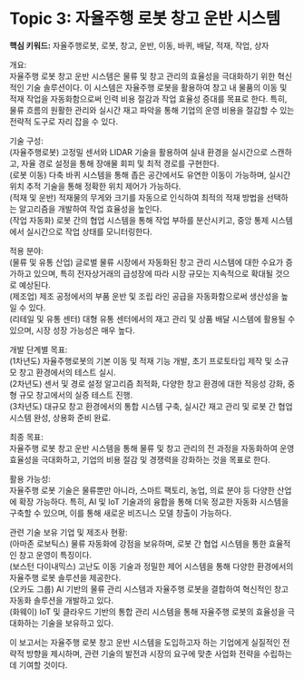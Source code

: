 # Topic 3: 자율주행 로봇 창고 운반 시스템
**핵심 키워드:** 자율주행로봇, 로봇, 창고, 운반, 이동, 바퀴, 배달, 적재, 작업, 상자

개요:  
자율주행 로봇 창고 운반 시스템은 물류 및 창고 관리의 효율성을 극대화하기 위한 혁신적인 기술 솔루션이다. 이 시스템은 자율주행 로봇을 활용하여 창고 내 물품의 이동 및 적재 작업을 자동화함으로써 인력 비용 절감과 작업 효율성 증대를 목표로 한다. 특히, 물류 흐름의 원활한 관리와 실시간 재고 파악을 통해 기업의 운영 비용을 절감할 수 있는 전략적 도구로 자리 잡을 수 있다.

기술 구성:  
(자율주행로봇) 고정밀 센서와 LIDAR 기술을 활용하여 실내 환경을 실시간으로 스캔하고, 자율 경로 설정을 통해 장애물 회피 및 최적 경로를 구현한다.  
(로봇 이동) 다축 바퀴 시스템을 통해 좁은 공간에서도 유연한 이동이 가능하며, 실시간 위치 추적 기술을 통해 정확한 위치 제어가 가능하다.  
(적재 및 운반) 적재물의 무게와 크기를 자동으로 인식하여 최적의 적재 방법을 선택하는 알고리즘을 개발하여 작업 효율성을 높인다.  
(작업 자동화) 로봇 간의 협업 시스템을 통해 작업 부하를 분산시키고, 중앙 통제 시스템에서 실시간으로 작업 상태를 모니터링한다.

적용 분야:  
(물류 및 유통 산업) 글로벌 물류 시장에서 자동화된 창고 관리 시스템에 대한 수요가 증가하고 있으며, 특히 전자상거래의 급성장에 따라 시장 규모는 지속적으로 확대될 것으로 예상된다.  
(제조업) 제조 공정에서의 부품 운반 및 조립 라인 공급을 자동화함으로써 생산성을 높일 수 있다.  
(리테일 및 유통 센터) 대형 유통 센터에서의 재고 관리 및 상품 배달 시스템에 활용될 수 있으며, 시장 성장 가능성은 매우 높다.

개발 단계별 목표:  
(1차년도) 자율주행로봇의 기본 이동 및 적재 기능 개발, 초기 프로토타입 제작 및 소규모 창고 환경에서의 테스트 실시.  
(2차년도) 센서 및 경로 설정 알고리즘 최적화, 다양한 창고 환경에 대한 적응성 강화, 중형 규모 창고에서의 실증 테스트 진행.  
(3차년도) 대규모 창고 환경에서의 통합 시스템 구축, 실시간 재고 관리 및 로봇 간 협업 시스템 완성, 상용화 준비 완료.

최종 목표:  
자율주행 로봇 창고 운반 시스템을 통해 물류 및 창고 관리의 전 과정을 자동화하여 운영 효율성을 극대화하고, 기업의 비용 절감 및 경쟁력을 강화하는 것을 목표로 한다.

활용 가능성:  
자율주행 로봇 기술은 물류뿐만 아니라, 스마트 팩토리, 농업, 의료 분야 등 다양한 산업에 확장 가능하다. 특히, AI 및 IoT 기술과의 융합을 통해 더욱 정교한 자동화 시스템을 구축할 수 있으며, 이를 통해 새로운 비즈니스 모델 창출이 가능하다.

관련 기술 보유 기업 및 제조사 현황:  
(아마존 로보틱스) 물류 자동화에 강점을 보유하며, 로봇 간 협업 시스템을 통한 효율적인 창고 운영이 특징이다.  
(보스턴 다이내믹스) 고난도 이동 기술과 정밀한 제어 시스템을 통해 다양한 환경에서의 자율주행 로봇 솔루션을 제공한다.  
(오카도 그룹) AI 기반의 물류 관리 시스템과 자율주행 로봇을 결합하여 혁신적인 창고 자동화 솔루션을 개발하고 있다.  
(화웨이) IoT 및 클라우드 기반의 통합 관리 시스템을 통해 자율주행 로봇의 효율성을 극대화하는 기술을 보유하고 있다.  

이 보고서는 자율주행 로봇 창고 운반 시스템을 도입하고자 하는 기업에게 실질적인 전략적 방향을 제시하며, 관련 기술의 발전과 시장의 요구에 맞춘 사업화 전략을 수립하는 데 기여할 것이다.